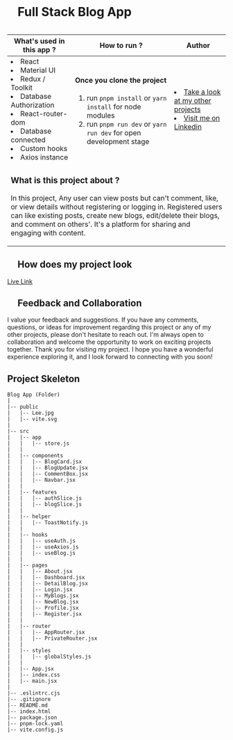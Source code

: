<div id="user-content-toc">
  <ul align="left">
    <summary><h1 style="display: inline-block">Full Stack Blog App</h1></summary>
  </ul>
</div>

<table>
   <thead>
        <tr>
            <th>What's used in this app ?</th>
            <th>How to run ?</th>
            <th>Author</th>
        </tr>
    </thead>
  <tbody>
  <tr>
    <td> 
      <li> React  
      <li> Material UI
      <li> Redux / Toolkit
      <li> Database Authorization 
      <li> React-router-dom  
      <li> Database connected  
      <li> Custom hooks  
      <li> Axios instance
    </td>
    <td>  <h4>Once you clone the project</h4>  
      
 1) run  `pnpm install`  or `yarn install` for node modules
 2) run `pnpm run dev` or `yarn run dev` for open development stage
    
   </td>
    <td> <li> <a href="https://github.com/AliDurul" target="_blank">Take a look at my other projects</a> <li> <a href="https://www.linkedin.com/in/ali-durul/" target="_blank">Visit me on Linkedin</a> 
  </tr>
  <tr>
    <td colspan="3"><h3>What is this project about ?</h3> 
<p>
In this project, Any user can view posts but can't comment, like, or view details without registering or logging in. Registered users can like existing posts, create new blogs, edit/delete their blogs, and comment on others'. It's a platform for sharing and engaging with content.
</p>
    </td>
  </tr>
      </tbody>
</table>




<div id="user-content-toc">
  <ul align="left">
    <summary><h2>How does my project look</h2></summary>
  </ul>
</div>


[Live Link](https://full-stack-blog-app-tau.vercel.app)



<div id="user-content-toc">
  <ul align="left">
    <summary><h2>Feedback and Collaboration</h2></summary>
  </ul>
</div>
I value your feedback and suggestions. If you have any comments, questions, or ideas for improvement regarding this project or any of my other projects, please don't hesitate to reach out. I'm always open to collaboration and welcome the opportunity to work on exciting projects together.
Thank you for visiting my project. I hope you have a wonderful experience exploring it, and I look forward to connecting with you soon!


## Project Skeleton

```
Blog App (Folder)
|
|-- public
|   |-- Lee.jpg
|   |-- vite.svg
|
|-- src
|   |-- app
|   |   |-- store.js
|   |
|   |-- components
|   |   |-- BlogCard.jsx
|   |   |-- BlogUpdate.jsx
|   |   |-- CommentBox.jsx
|   |   |-- Navbar.jsx
|   |
|   |-- features
|   |   |-- authSlice.js
|   |   |-- blogSlice.js
|   |
|   |-- helper
|   |   |-- ToastNotify.js
|   |
|   |-- hooks
|   |   |-- useAuth.js
|   |   |-- useAxios.js
|   |   |-- useBlog.js
|   |
|   |-- pages
|   |   |-- About.jsx
|   |   |-- Dashboard.jsx
|   |   |-- DetailBlog.jsx
|   |   |-- Login.jsx
|   |   |-- MyBlogs.jsx
|   |   |-- NewBlog.jsx
|   |   |-- Profile.jsx
|   |   |-- Register.jsx
|   |
|   |-- router
|   |   |-- AppRouter.jsx
|   |   |-- PrivateRouter.jsx
|   |
|   |-- styles
|   |   |-- globalStyles.js
|   |
|   |-- App.jsx
|   |-- index.css
|   |-- main.jsx
|
|-- .eslintrc.cjs
|-- .gitignore
|-- README.md
|-- index.html
|-- package.json
|-- pnpm-lock.yaml
|-- vite.config.js
```

